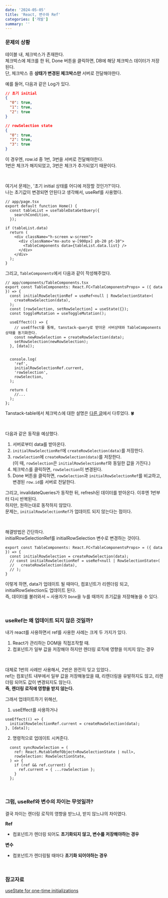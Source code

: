 ```yaml
---
date: '2024-05-05'
title: 'React, 변수와 Ref'
categories: ['개발']
summary: ''
---
```


### 문제의 상황

테이블 내, 체크박스가 존재한다.  
체크박스에 체크를 한 뒤, Done 버튼을 클릭하면, DB에 해당 체크박스 데이터가 저장된다.  
단, 체크박스 중 **상태가 변경된 체크박스만** 서버로 전달해야한다.

예를 들어, 다음과 같은 Log가 있다.

```JSON
// 초기 initial
{
  "0": true,
  "1": true,
  "2": true
}

// rowSelection state
{
  "0": true,
  "2": true,
  "3": true
}
```

이 경우엔, row.id 중 1번, 3번을 서버로 전달해야한다.  
1번은 체크가 해지되었고, 3번은 체크가 추가되었기 때문이다.

<br/>

여기서 문제는, '초기 initial 상태를 어디에 저장할 것인가?'이다.  
나는 초기값이 변경되면 안된다고 생각해서, useRef를 사용했다.

```TSX
// app/page.tsx
export default function Home() {
  const tableList = useTableDataGetQuery({
    searchCondition,
  });

if (tableList.data)
  return (
    <div className="h-screen w-screen">
      <div className="mx-auto w-[900px] pb-20 pt-10">
        <TableComponents data={tableList.data.list} />
      </div>
    </div>
  );
}
```

그리고, `TableComponents`에서 다음과 같이 작성해주었다.

```TSX
// app/components/TableComponents.tsx
export const TableComponents: React.FC<TableComponentsProps> = ({ data }) => {
  const initialRowSelectionRef = useRef<null | RowSelectionState>(
    createRowSelection(data),
  );
  const [rowSelection, setRowSelection] = useState({});
  const toggleMutation = useToggleMutation();

  useEffect(() => {
    // useEffect를 통해, tanstack-query로 받아온 서버상태와 TableComponents 상태를 동기화한다.
    const newRowSelection = createRowSelection(data);
    setRowSelection(newRowSelection);
  }, [data]);


  console.log(
    'ref',
    initialRowSelectionRef.current,
    'rowSelection',
    rowSelection,
  );

  return (
    //...
  );
};
```

Tanstack-table에서 체크박스에 대한 설명은 [다른 글](https://geuni620.github.io/blog/2023/12/2/tanstack-table/#2-%EC%A0%84%EC%B2%B4-%ED%85%8C%EC%9D%B4%EB%B8%94-row-%EB%8B%A8%EC%9C%84-%EC%B2%B4%ED%81%AC%EB%B0%95%EC%8A%A4)에서 다루었다. 🍀

<br/>

다음과 같은 동작을 예상했다.

1. 서버로부터 data를 받아온다.
2. `initialRowSelectionRef`에 `createRowSelection(data)`를 저장한다.
3. `rowSelection`에 `createRowSelection(data)`를 저장한다.  
   (이 때, `rowSelection`은 `initialRowSelectionRef`와 동일한 값을 가진다.)
4. 체크박스를 클릭하면, `rowSelection`이 변경된다.
5. Done 버튼을 클릭하면, `rowSelection`과 `initialRowSelectionRef`를 비교하고, 변경된 `row.id`를 서버로 전달한다.

그리고, invalidateQueries가 동작한 뒤, refresh된 데이터를 받아온다. 이후엔 1번부터 다시 반복된다.  
하지만, 원하는대로 동작하지 않았다.  
문제는, `initialRowSelectionRef`가 업데이트 되지 않는다는 점이다.

<br/>

해결방법은 간단하다.  
initialRowSelectionRef를 initialRowSelection 변수로 변경하는 것이다.

```TSX
export const TableComponents: React.FC<TableComponentsProps> = ({ data }) => {
  const initialRowSelection = createRowSelection(data);
  // const initialRowSelectionRef = useRef<null | RowSelectionState>(
  //   createRowSelection(data),
  // );
}
```

이렇게 하면, data가 업데이트 될 때마다, 컴포넌트가 리렌더링 되고, initialRowSelection도 업데이트 된다.  
즉, 데이터를 불러와서 ~ 사용자가 `Done`을 누를 때까지 초기값을 저장해놓을 수 있다.

<br/>

### useRef는 왜 업데이트 되지 않은 것일까?

내가 react를 사용하면서 ref를 사용한 사례는 크게 두 가지가 있다.

1. React가 관리하는 DOM을 직접조작할 때.
2. 컴포넌트가 일부 값을 저장해야 하지만 렌더링 로직에 영향을 미치지 않는 경우

<br/>

대체로 1번의 사례만 사용해서, 2번은 완전히 잊고 있었다..  
ref는 컴포넌트 내부에서 일부 값을 저장해놓았을 떄,
리렌더링을 유발하지도 않고, 리렌더링 되어도 값이 변경되지도 않는다.  
**즉, 렌더링 로직에 영향을 받지 않는다.**

그래서 업데이트하기 위해선,

1. useEffect를 사용하거나

```TSX
useEffect(() => {
  initialRowSelectionRef.current = createRowSelection(data);
}, [data]);
```

2. 명령적으로 업데이트 시켜준다.

```TSX
  const syncRowSelection = (
    ref: React.MutableRefObject<RowSelectionState | null>,
    rowSelection: RowSelectionState,
  ) => {
    if (ref && ref.current) {
      ref.current = { ...rowSelection };
    }
  };
```

<br/>

### 그럼, useRef와 변수의 차이는 무엇일까?

결국 차이는 렌더링 로직의 영향을 받느냐, 받지 않느냐의 차이였다.

**Ref**

- 컴포넌트가 렌더링 되어도 **초기화되지 않고, 변수를 저장해야하는 경우**

**변수**

- 컴포넌트가 렌더링될 때마다 **초기화 되어야하는 경우**

<br/>

### 참고자료

[useState for one-time initializations](https://tkdodo.eu/blog/use-state-for-one-time-initializations)
